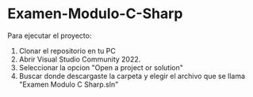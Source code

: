 # Examen-Modulo-C-Sharp
Para ejecutar el proyecto:
1) Clonar el repositorio en tu PC
2) Abrir Visual Studio Community 2022.
3) Seleccionar la opcion "Open a project or solution"
4) Buscar donde descargaste la carpeta y elegir el archivo que se llama "Examen Modulo C Sharp.sln"
